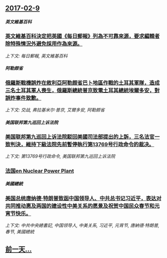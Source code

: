 ## [2017-02-9](/news/2017/02/9/index.md)

##### 英文維基百科
### [英文維基百科決定把英國《每日郵報》列為不可靠來源，要求編輯者除特殊情況外避免採用作為來源。 ](/news/2017/02/9/英文維基百科決定把英國-每日郵報-列為不可靠來源-要求編輯者除特殊情況外避免採用作為來源.md)
_上下文: 每日郵報, 英文維基百科_

##### 阿勒颇省
### [俄羅斯戰機誤炸在敘利亞阿勒颇省巴卜地區作戰的土耳其軍隊，造成三名土耳其軍人喪生，俄羅斯總統普京致電土耳其總統埃爾多安，對誤炸事件致歉。 ](/news/2017/02/9/俄羅斯戰機誤炸在敘利亞阿勒颇省巴卜地區作戰的土耳其軍隊-造成三名土耳其軍人喪生-俄羅斯總統普京致電土耳其總統埃爾多安-對.md)
_上下文: 交战, 弗拉基米尔·普京, 艾爾多安, 阿勒颇省_

##### 美国联邦第九巡回上诉法院
### [美国联邦第九巡回上诉法院駁回美國司法部提出的上訴，三名法官一致判決，維持下級法院先前暫停執行第13769号行政命令的裁决。 ](/news/2017/02/9/美国联邦第九巡回上诉法院駁回美國司法部提出的上訴-三名法官一致判決-維持下級法院先前暫停執行第13769号行政命令的裁决.md)
_上下文: 第13769号行政命令, 美国联邦第九巡回上诉法院_

##### 
### [法国en Nuclear Power Plant ](/news/2017/02/9/法国en-Nuclear-Power-Plant.md)
##### 美國總統
### [美国总统唐纳德·特朗普致函中国领导人、中共总书记习近平，表达对共同推动惠及两国的建设性中美关系的愿景及祝贺中国民众春节和元宵节快乐。 ](/news/2017/02/9/美国总统唐纳德-特朗普致函中国领导人-中共总书记习近平-表达对共同推动惠及两国的建设性中美关系的愿景及祝贺中国民众春节和.md)
_上下文: 中共中央總書記, 中国领导人, 中美关系, 习近平, 元宵节, 唐納德·特朗普, 春节, 美國總統_

## [前一天...](/news/2017/02/8/index.md)

